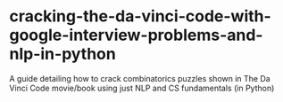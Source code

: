 # cracking-the-da-vinci-code-with-google-interview-problems-and-nlp-in-python
A guide detailing how to crack combinatorics puzzles shown in The Da Vinci Code movie/book using just NLP and CS fundamentals (in Python)
